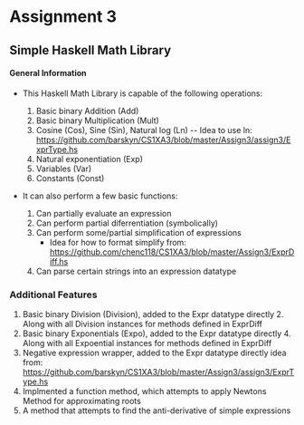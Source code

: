 # Assignment 3 
## Simple Haskell Math Library

#### General Information 
* This Haskell Math Library is capable of the following operations:
	1. Basic binary Addition (Add)
	2. Basic binary Multiplication (Mult)
	3. Cosine (Cos), Sine (Sin), Natural log (Ln) -- Idea to use ln: https://github.com/barskyn/CS1XA3/blob/master/Assign3/assign3/ExprType.hs
	4. Natural exponentiation (Exp)
	5. Variables (Var)
	6. Constants (Const)

* It can also perform a few basic functions:
	1. Can partially evaluate an expression
	2. Can perform partial diferrentiation (symbolically)
	3. Can perform some/partial simplification of expressions
		* Idea for how to format simplify from: https://github.com/chenc118/CS1XA3/blob/master/Assign3/ExprDiff.hs
	4. Can parse certain strings into an expression datatype 

### Additional Features 
1. Basic binary Division (Division), added to the Expr datatype directly
	2. Along with all Division instances for methods defined in ExprDiff
3. Basic binary Exponentials (Expo), added to the Expr datatype directly
	4. Along with all Expoential instances for methods defined in ExprDiff
5. Negative expression wrapper, added to the Expr datatype directly idea from: https://github.com/barskyn/CS1XA3/blob/master/Assign3/assign3/ExprType.hs
6. Implmented a function method, which attempts to apply Newtons Method for approximating roots
7. A method that attempts to find the anti-derivative of simple expressions
